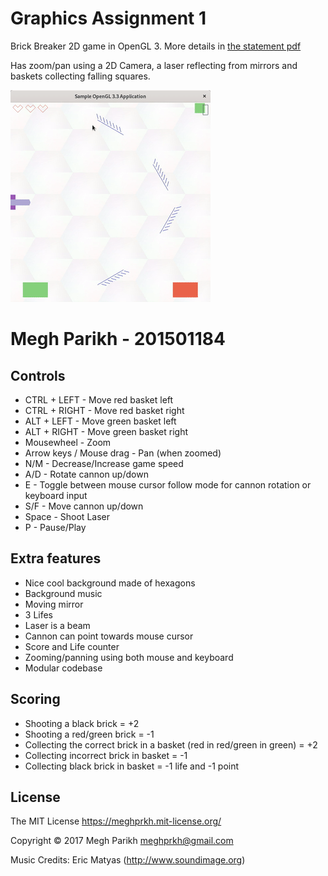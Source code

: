 Graphics Assignment 1
=====================

Brick Breaker 2D game in OpenGL 3. More details in [the statement pdf](Assign1.pdf)

Has zoom/pan using a 2D Camera, a laser reflecting from mirrors and baskets collecting falling squares.

![demo](demo.gif)

Megh Parikh - 201501184
=======================

Controls
--------

- CTRL + LEFT - Move red basket left
- CTRL + RIGHT - Move red basket right
- ALT + LEFT - Move green basket left
- ALT + RIGHT - Move green basket right
- Mousewheel - Zoom
- Arrow keys / Mouse drag - Pan (when zoomed)
- N/M - Decrease/Increase game speed
- A/D - Rotate cannon up/down
- E - Toggle between mouse cursor follow mode for cannon rotation or keyboard input
- S/F - Move cannon up/down
- Space - Shoot Laser
- P - Pause/Play


Extra features
--------------

- Nice cool background made of hexagons
- Background music
- Moving mirror
- 3 Lifes
- Laser is a beam
- Cannon can point towards mouse cursor
- Score and Life counter
- Zooming/panning using both mouse and keyboard
- Modular codebase


Scoring
-------
- Shooting a black brick = +2
- Shooting a red/green brick = -1
- Collecting the correct brick in a basket (red in red/green in green) = +2
- Collecting incorrect brick in basket = -1
- Collecting black brick in basket = -1 life and -1 point

License
-------
The MIT License https://meghprkh.mit-license.org/

Copyright &copy; 2017 Megh Parikh <meghprkh@gmail.com>

Music Credits: Eric Matyas (http://www.soundimage.org)
